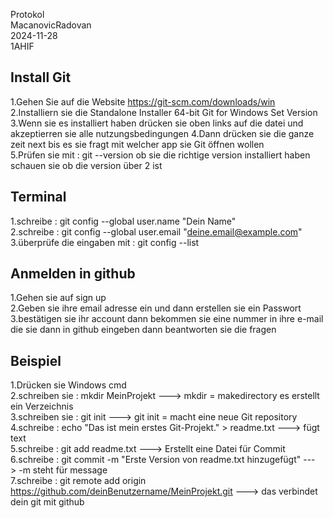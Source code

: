 Protokol   
MacanovicRadovan   
2024-11-28    
1AHIF

## Install Git

1.Gehen Sie auf die Website https://git-scm.com/downloads/win  
2.Installiern sie die Standalone Installer 64-bit Git for Windows Set Version   
3.Wenn sie es installiert haben drücken sie oben links auf die datei und akzeptierren sie alle nutzungsbedingungen
4.Dann drücken sie die ganze zeit next bis es sie fragt mit welcher app sie Git öffnen wollen     
5.Prüfen sie mit : git --version ob sie die richtige version installiert haben schauen sie ob die version über 2 ist

## Terminal 
  1.schreibe : git config --global user.name "Dein Name"    
2.schreibe : git config --global user.email "deine.email@example.com"   
3.überprüfe die eingaben mit : git config --list

 
## Anmelden in github    

1.Gehen sie auf sign up   
2.Geben sie ihre email adresse ein und dann erstellen sie ein Passwort   
3.bestätigen sie ihr account dann bekommen sie eine nummer in ihre e-mail die sie dann in github eingeben dann beantworten sie die fragen

## Beispiel 

1.Drücken sie Windows cmd  
2.schreiben sie : mkdir MeinProjekt ---> mkdir = makedirectory es erstellt ein Verzeichnis  
3.schreiben sie : git init   ---> git init = macht eine neue Git repository   
4.schreibe : echo "Das ist mein erstes Git-Projekt." > readme.txt ---> fügt text     
5.schreibe : git add readme.txt ---> Erstellt eine Datei für Commit   
6.schreibe : git commit -m "Erste Version von readme.txt hinzugefügt" ---> -m steht für message   
7.schreibe : git remote add origin https://github.com/deinBenutzername/MeinProjekt.git ---> das verbindet dein git mit github



  